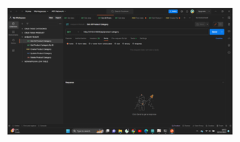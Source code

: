 ![alt text](https://github.com/Wildanamru/Laravel-Rest-API-CRUD-MYSQL-Database-/blob/main/Postman%20Collection.png?raw=true)
